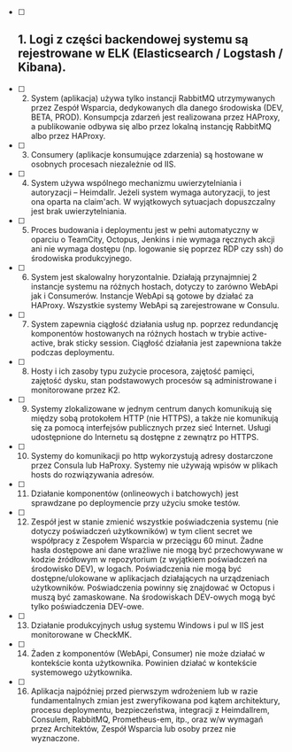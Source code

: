 - [ ] ## 1. Logi z części backendowej systemu są rejestrowane w ELK (Elasticsearch / Logstash / Kibana).

- [ ]  2. System (aplikacja) używa tylko instancji RabbitMQ utrzymywanych przez Zespół Wsparcia, dedykowanych dla danego środowiska (DEV, BETA, PROD). Konsumpcja zdarzeń jest realizowana przez HAProxy, a publikowanie odbywa się albo przez lokalną instancję RabbitMQ albo przez HAProxy.

- [ ] 3. Consumery (aplikacje konsumujące zdarzenia) są hostowane w osobnych procesach niezależnie od IIS.

- [ ] 4. System używa wspólnego mechanizmu uwierzytelniania i autoryzacji – Heimdallr. Jeżeli system wymaga autoryzacji, to jest ona oparta na claim'ach. W wyjątkowych sytuacjach dopuszczalny jest brak uwierzytelniania.

- [ ] 5. Proces budowania i deploymentu jest w pełni automatyczny w oparciu o TeamCity, Octopus, Jenkins i nie wymaga ręcznych akcji ani nie wymaga dostępu (np. logowanie się poprzez RDP czy ssh) do środowiska produkcyjnego.

- [ ] 6. System jest skalowalny horyzontalnie. Działają przynajmniej 2 instancje systemu na różnych hostach, dotyczy to zarówno WebApi jak i Consumerów. Instancje WebApi są gotowe by działać za HAProxy. Wszystkie systemy WebApi są zarejestrowane w Consulu.

- [ ] 7. System zapewnia ciągłość działania usług np. poprzez redundancję komponentów hostowanych na różnych hostach w trybie active-active, brak sticky session. Ciągłość działania jest zapewniona także podczas deploymentu.

- [ ] 8. Hosty i ich zasoby typu zużycie procesora, zajętość pamięci, zajętość dysku, stan podstawowych procesów są administrowane i monitorowane przez K2.

- [ ] 9. Systemy zlokalizowane w jednym centrum danych komunikują się między sobą protokołem HTTP (nie HTTPS), a także nie komunikują się za pomocą interfejsów publicznych przez sieć Internet. Usługi udostępnione do Internetu są dostępne z zewnątrz po HTTPS.

- [ ] 10. Systemy do komunikacji po http wykorzystują adresy dostarczone przez Consula lub HaProxy. Systemy nie używają wpisów w plikach hosts do rozwiązywania adresów.

- [ ] 11. Działanie komponentów (onlineowych i batchowych) jest sprawdzane po deploymencie przy użyciu smoke testów.

- [ ] 12. Zespół jest w stanie zmienić wszystkie poświadczenia systemu (nie dotyczy poświadczeń użytkowników) w tym client secret we współpracy z Zespołem Wsparcia w przeciągu 60 minut. Żadne hasła dostępowe ani dane wrażliwe nie mogą być przechowywane w kodzie źródłowym w repozytorium (z wyjątkiem poświadczeń na środowisko DEV), w logach. Poświadczenia nie mogą być dostępne/ulokowane w aplikacjach działających na urządzeniach użytkowników. Poświadczenia powinny się znajdować w Octopus i muszą być zamaskowane. Na środowiskach DEV-owych mogą być tylko poświadczenia DEV-owe.

- [ ] 13. Działanie produkcyjnych usług systemu Windows i pul w IIS jest monitorowane w CheckMK.

- [ ] 14. Żaden z komponentów (WebApi, Consumer) nie może działać w kontekście konta użytkownika. Powinien działać w kontekście systemowego użytkownika.

- [ ] 16. Aplikacja najpóźniej przed pierwszym wdrożeniem lub w razie fundamentalnych zmian jest zweryfikowana pod kątem architektury, procesu deploymentu, bezpieczeństwa, integracji z Heimdallrem, Consulem, RabbitMQ, Prometheus-em, itp., oraz w/w wymagań przez Architektów, Zespół Wsparcia lub osoby przez nie wyznaczone.
